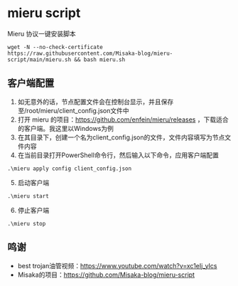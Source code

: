 # mieru script

Mieru 协议一键安装脚本

```shell
wget -N --no-check-certificate https://raw.githubusercontent.com/Misaka-blog/mieru-script/main/mieru.sh && bash mieru.sh
```

## 客户端配置
1. 如无意外的话，节点配置文件会在控制台显示，并且保存至/root/mieru/client_config.json文件中
2. 打开 mieru 的项目：https://github.com/enfein/mieru/releases ，下载适合的客户端。我这里以Windows为例
3. 在其目录下，创建一个名为client_config.json的文件，文件内容填写为节点文件内容
4. 在当前目录打开PowerShell命令行，然后输入以下命令，应用客户端配置
```
.\mieru apply config client_config.json
```
5. 启动客户端
```
.\mieru start
``` 
6. 停止客户端
```
.\mieru stop
```

## 鸣谢
- best trojan油管视频：https://www.youtube.com/watch?v=xc1eIj_yIcs
- Misaka的项目：https://github.com/Misaka-blog/mieru-script
